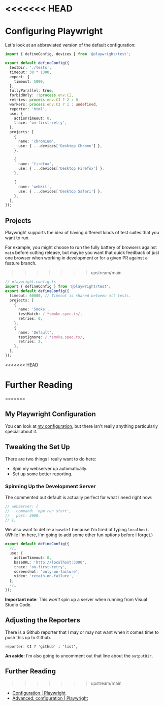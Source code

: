 <<<<<<< HEAD
=======
# Configuring Playwright

Let's look at an abbreviated version of the default configuration:

```ts
import { defineConfig, devices } from '@playwright/test';

export default defineConfig({
  testDir: './tests',
  timeout: 30 * 1000,
  expect: {
    timeout: 5000,
  },
  fullyParallel: true,
  forbidOnly: !!process.env.CI,
  retries: process.env.CI ? 2 : 0,
  workers: process.env.CI ? 1 : undefined,
  reporter: 'html',
  use: {
    actionTimeout: 0,
    trace: 'on-first-retry',
  },
  projects: [
    {
      name: 'chromium',
      use: { ...devices['Desktop Chrome'] },
    },

    {
      name: 'firefox',
      use: { ...devices['Desktop Firefox'] },
    },

    {
      name: 'webkit',
      use: { ...devices['Desktop Safari'] },
    },
  ],
});
```

## Projects

Playwright supports the idea of having different kinds of test suites that you want to run.

For example, you might choose to run the fully battery of browsers against `main` before cutting release, but maybe you want that quick feedback of just one browser when working in development or for a given PR against a feature branch.

>>>>>>> upstream/main
```ts
// playwright.config.ts
import { defineConfig } from '@playwright/test';
export default defineConfig({
  timeout: 60000, // Timeout is shared between all tests.
  projects: [
    {
      name: 'Smoke',
      testMatch: /.*smoke.spec.ts/,
      retries: 0,
    },
    {
      name: 'Default',
      testIgnore: /.*smoke.spec.ts/,
      retries: 2,
    },
  ],
});
```

<<<<<<< HEAD
# Further Reading
=======
## My Playwright Configuration

You can look at [my configuration](https://github.com/temporalio/ui/blob/35114fdbbf87c831ed36a2112f8be559a6052a54/playwright.config.ts), but there isn't really anything particularly special about it.

## Tweaking the Set Up

There are two things I really want to do here:

- Spin my webserver up automatically.
- Set up some better reporting.

### Spinning Up the Development Server

The commented out default is actually perfect for what I need right now:

```ts
// webServer: {
//   command: 'npm run start',
//   port: 3000,
// },
```

We also want to defire a `baseUrl` because I'm tired of typing `localhost`. (While I'm here, I'm going to add some other fun options before I forget.)

```ts
export default defineConfig({
  //…
  use: {
    actionTimeout: 0,
    baseURL: 'http://localhost:3000',
    trace: 'on-first-retry',
    screenshot: 'only-on-failure',
    video: 'retain-on-failure',
  },
  //…
});
```

**Important note**: This _won't_ spin up a server when running from Visual Studio Code.

## Adjusting the Reporters

There is a Github reporter that I may or may not want when it comes time to push this up to Github.

`reporter: CI ? 'github' : 'list',`

**An aside**: I'm also going to uncomment out that line about the `outputDir`.

## Further Reading
>>>>>>> upstream/main

- [Configuration | Playwright](https://playwright.dev/docs/test-configuration#configuration-object)
- [Advanced: configuration | Playwright](https://playwright.dev/docs/test-advanced)

